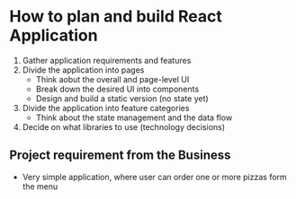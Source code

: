 # How to plan and build React Application

1. Gather application requirements and features
2. Divide the application into pages
   - Think aobut the overall and page-level UI
   - Break down the desired UI into components
   - Design and build a static version (no state yet)
3. Divide the application into feature categories
   - Think about the state management and the data flow
4. Decide on what libraries to use (technology decisions)

## Project requirement from the Business

- Very simple application, where user can order one or more pizzas form the menu
